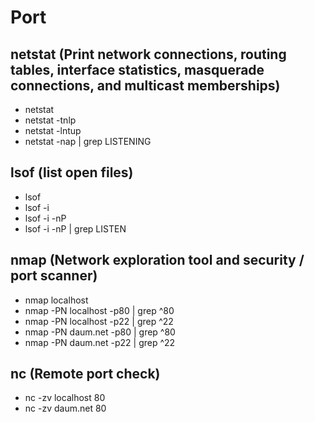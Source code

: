 
# Port

## netstat (Print network connections, routing tables, interface statistics, masquerade connections, and multicast memberships)

- netstat
- netstat -tnlp
- netstat -lntup
- netstat -nap | grep LISTENING

## lsof (list open files)

- lsof
- lsof -i
- lsof -i -nP
- lsof -i -nP | grep LISTEN

## nmap (Network exploration tool and security / port scanner)

- nmap localhost
- nmap -PN localhost -p80 | grep ^80
- nmap -PN localhost -p22 | grep ^22
- nmap -PN daum.net -p80 | grep ^80
- nmap -PN daum.net -p22 | grep ^22

## nc (Remote port check)

- nc -zv localhost 80
- nc -zv daum.net 80
